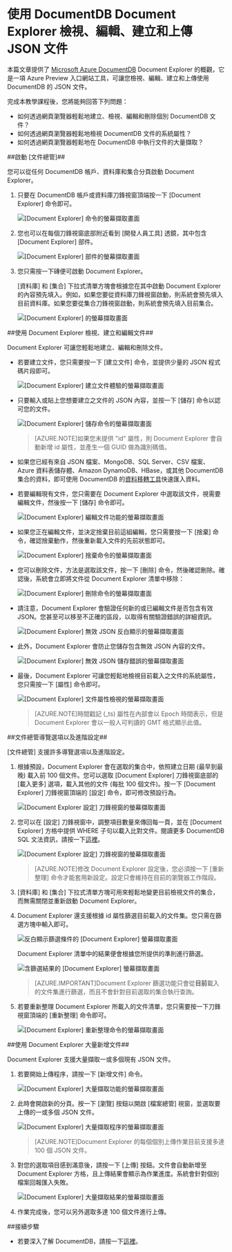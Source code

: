 <properties
	pageTitle="使用 DocumentDB Document Explorer 檢視、編輯、建立和上傳 JSON 文件 | Microsoft Azure"
	description="深入了解 DocumentDB Document Explorer 是一項 Azure 預覽入口網站工具，可用來檢視、編輯、建立和上傳使用 DocumentDB 的 JSON 文件。"
	services="documentdb"
	authors="stephbaron"
	manager="jhubbard"
	editor="monicar"
	documentationCenter=""/>

<tags
	ms.service="documentdb"
	ms.workload="data-services"
	ms.tgt_pltfrm="na"
	ms.devlang="na"
	ms.topic="get-started-article" 
	ms.date="09/09/2015"
	ms.author="stbaro"/>

# 使用 DocumentDB Document Explorer 檢視、編輯、建立和上傳 JSON 文件 #

本篇文章提供了 [Microsoft Azure DocumentDB](http://azure.microsoft.com/services/documentdb/) Document Explorer 的概觀，它是一項 Azure Preview 入口網站工具，可讓您檢視、編輯、建立和上傳使用 DocumentDB 的 JSON 文件。

完成本教學課程後，您將能夠回答下列問題：

-	如何透過網頁瀏覽器輕鬆地建立、檢視、編輯和刪除個別 DocumentDB 文件？
-	如何透過網頁瀏覽器輕鬆地檢視 DocumentDB 文件的系統屬性？
-	如何透過網頁瀏覽器輕鬆地在 DocumentDB 中執行文件的大量擷取？

##<a id="Launch"></a>啟動 [文件總管]##

您可以從任何 DocumentDB 帳戶、資料庫和集合分頁啟動 Document Explorer。

1. 只要在 DocumentDB 帳戶或資料庫刀鋒視窗頂端按一下 [Document Explorer] 命令即可。

	![[Document Explorer] 命令的螢幕擷取畫面](./media/documentdb-view-JSON-document-explorer/documentexplorercommand.png)
 
2. 您也可以在每個刀鋒視窗底部附近看到 [開發人員工具] 透鏡，其中包含 [Document Explorer] 部件。

	![[Document Explorer] 部件的螢幕擷取畫面](./media/documentdb-view-JSON-document-explorer/documentexplorerpart.png)

2. 您只需按一下磚便可啟動 Document Explorer。

	<p>[資料庫] 和 [集合] 下拉式清單方塊會根據您在其中啟動 Document Explorer 的內容預先填入。例如，如果您要從資料庫刀鋒視窗啟動，則系統會預先填入目前資料庫。如果您要從集合刀鋒視窗啟動，則系統會預先填入目前集合。

	![[Document Explorer] 的螢幕擷取畫面](./media/documentdb-view-JSON-document-explorer/documentexplorerinitial.png)

##<a id="Create"></a>使用 Document Explorer 檢視、建立和編輯文件##

Document Explorer 可讓您輕鬆地建立、編輯和刪除文件。

- 若要建立文件，您只需要按一下 [建立文件] 命令，並提供少量的 JSON 程式碼片段即可。

	![[Document Explorer] 建立文件體驗的螢幕擷取畫面](./media/documentdb-view-JSON-document-explorer/createdocument.png)

- 只要輸入或貼上您想要建立之文件的 JSON 內容，並按一下 [儲存] 命令以認可您的文件。

	![[Document Explorer] 儲存命令的螢幕擷取畫面](./media/documentdb-view-JSON-document-explorer/savedocument1.png)

	> [AZURE.NOTE]如果您未提供 "id" 屬性，則 Document Explorer 會自動新增 id 屬性，並產生一個 GUID 做為識別碼值。

- 如果您已經有來自 JSON 檔案、MongoDB、SQL Server、CSV 檔案、Azure 資料表儲存體、Amazon DynamoDB、HBase，或其他 DocumentDB 集合的資料，即可使用 DocumentDB 的[資料移轉工具](documentdb-import-data.md)快速匯入資料。

- 若要編輯現有文件，您只需要在 Document Explorer 中選取該文件，視需要編輯文件，然後按一下 [儲存] 命令即可。

	![[Document Explorer] 編輯文件功能的螢幕擷取畫面](./media/documentdb-view-JSON-document-explorer/editdocument.png)

- 如果您正在編輯文件，並決定捨棄目前這組編輯，您只需要按一下 [捨棄] 命令，確認捨棄動作，然後重新載入文件的先前狀態即可。

	![[Document Explorer] 捨棄命令的螢幕擷取畫面](./media/documentdb-view-JSON-document-explorer/discardedit.png)

- 您可以刪除文件，方法是選取該文件，按一下 [刪除] 命令，然後確認刪除。確認後，系統會立即將文件從 Document Explorer 清單中移除：

	![[Document Explorer] 刪除命令的螢幕擷取畫面](./media/documentdb-view-JSON-document-explorer/deletedocument.png)

- 請注意，Document Explorer 會驗證任何新的或已編輯文件是否包含有效 JSON。您甚至可以移至不正確的區段，以取得有關驗證錯誤的詳細資訊。

	![[Document Explorer] 無效 JSON 反白顯示的螢幕擷取畫面](./media/documentdb-view-JSON-document-explorer/invalidjson1.png)

- 此外，Document Explorer 會防止您儲存包含無效 JSON 內容的文件。

	![[Document Explorer] 無效 JSON 儲存錯誤的螢幕擷取畫面](./media/documentdb-view-JSON-document-explorer/invalidjson2.png)

- 最後，Document Explorer 可讓您輕鬆地檢視目前載入之文件的系統屬性，您只需按一下 [屬性] 命令即可。

	![[Document Explorer] 文件屬性檢視的螢幕擷取畫面](./media/documentdb-view-JSON-document-explorer/documentproperties.png)

	> [AZURE.NOTE]時間戳記 (\_ts) 屬性在內部會以 Epoch 時間表示，但是 Document Explorer 會以一般人可判讀的 GMT 格式顯示此值。

##<a id="Navigate"></a>文件總管導覽選項以及進階設定##

[文件總管] 支援許多導覽選項以及進階設定。

1. 根據預設，Document Explorer 會在選取的集合中，依照建立日期 (最早到最晚) 載入前 100 個文件。您可以選取 [Document Explorer] 刀鋒視窗底部的 [載入更多] 選項，載入其他的文件 (每批 100 個文件)。按一下 [Document Explorer] 刀鋒視窗頂端的 [設定] 命令，即可修改預設行為。

	![[Document Explorer 設定] 刀鋒視窗的螢幕擷取畫面](./media/documentdb-view-JSON-document-explorer/documentexplorersettings.png)


2. 您可以在 [設定] 刀鋒視窗中，調整項目數量來傳回每一頁，並在 [Document Explorer] 方格中提供 WHERE 子句以載入比對文件。閱讀更多 DocumentDB SQL 文法資訊，請按一下[這裡](documentdb-sql-query.md)。

	![[Document Explorer 設定] 刀鋒視窗的螢幕擷取畫面](./media/documentdb-view-JSON-document-explorer/documentexplorersettings2.png)

	> [AZURE.NOTE]修改 Document Explorer 設定後，您必須按一下 [重新整理] 命令才能套用新設定。設定只會維持在目前的瀏覽器工作階段。
	
3. [資料庫] 和 [集合] 下拉式清單方塊可用來輕鬆地變更目前檢視文件的集合，而無需關閉並重新啟動 Document Explorer。

4. Document Explorer 還支援根據 id 屬性篩選目前載入的文件集。您只需在篩選方塊中輸入即可。

	![反白顯示篩選條件的 [Document Explorer] 螢幕擷取畫面](./media/documentdb-view-JSON-document-explorer/documentexplorerfilter.png)

	Document Explorer 清單中的結果便會根據您所提供的準則進行篩選。

	![含篩選結果的 [Document Explorer] 螢幕擷取畫面](./media/documentdb-view-JSON-document-explorer/documentexplorerfilterresults.png)


	> [AZURE.IMPORTANT]Document Explorer 篩選功能只會從**目前**載入的文件集進行篩選，而且不會針對目前選取的集合執行查詢。

5. 若要重新整理 Document Explorer 所載入的文件清單，您只需要按一下刀鋒視窗頂端的 [重新整理] 命令即可。

	![[Document Explorer] 重新整理命令的螢幕擷取畫面](./media/documentdb-view-JSON-document-explorer/documentexplorerrefresh.png)

##<a id="BulkAdd"></a>使用 Document Explorer 大量新增文件##

Document Explorer 支援大量擷取一或多個現有 JSON 文件。

1. 若要開始上傳程序，請按一下 [新增文件] 命令。

	![[Document Explorer] 大量擷取功能的螢幕擷取畫面](./media/documentdb-view-JSON-document-explorer/adddocument1.png)

2. 此時會開啟新的分頁。按一下 [瀏覽] 按鈕以開啟 [檔案總管] 視窗，並選取要上傳的一或多個 JSON 文件。

	![[Document Explorer] 大量擷取程序的螢幕擷取畫面](./media/documentdb-view-JSON-document-explorer/adddocument2.png)

	> [AZURE.NOTE]Document Explorer 的每個個別上傳作業目前支援多達 100 個 JSON 文件。

3. 對您的選取項目感到滿意後，請按一下 [上傳] 按鈕。文件會自動新增至 Document Explorer 方格，且上傳結果會顯示為作業進度。系統會針對個別檔案回報匯入失敗。

	![[Document Explorer] 大量擷取結果的螢幕擷取畫面](./media/documentdb-view-JSON-document-explorer/adddocument3.png)

4. 作業完成後，您可以另外選取多達 100 個文件進行上傳。

##<a name="NextSteps"></a>接續步驟

- 若要深入了解 DocumentDB，請按一下[這裡](http://azure.com/docdb)。

 

<!---HONumber=Sept15_HO3-->
